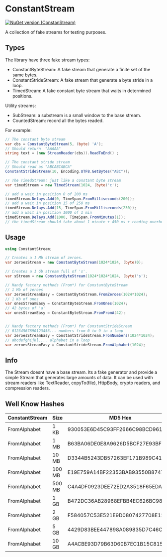 # ConstantStream
[![NuGet version (ConstanStream)](https://img.shields.io/nuget/v/constantStream.svg?style=flat-square)](https://www.nuget.org/packages/ConstantStream)

A collection of fake streams for testing purposes.

## Types
The library have three fake stream types:
* ConstantByteStream: A fake stream that generate a finite set of the same bytes.
* ConstantStrideStream: A fake stream that generate a byte stride in a loop.
* TimedStream: A fake constant byte stream that waits in determined positions.

Utility streams:
* SubStream: a substream is a small window to the base stream.
* CountedStream: record all the bytes readed.

For example:
```c#
// The constant byte stream
var cbs = ConstantByteStream(5, (byte) 'A'); 
// Should return  "AAAAA"
string text = (new StreamReader(cbs)).ReadToEnd() ;

// The constant stride stream
// Should read as "ABCABCABCA"
ConstantStrideStream(10, Encoding.UTF8.GetBytes("ABC")); 

// The TimedStream: just like a constant byte stream
var timedStream = new TimedStream(1024, (byte)'c'); 

// add a wait in position 0 of 200 ms
timedStream.Delays.Add(0, TimeSpan.FromMilliseconds(200)); 
// add a wait in position 15 of 250 ms
timedStream.Delays.Add(15, TimeSpan.FromMilliseconds(250)); 
// add a wait in position 1000 of 1 min
timedStream.Delays.Add(1000, TimeSpan.FromMinutes(1)); 
// the timedStream should take about 1 minute + 450 ms + reading overhead(ms) to read in total
```

## Usage
```c#
using ConstantStream;

// Creates a 1 Mb stream of zeroes.
var zeroesStream = new ConstantByteStream(1024*1024, (byte)0);

// Creates a 1 Gb stream full of 's'.
var sStream = new ConstantByteStream(1024*1024*1024, (byte)'s');

// Handy factory methods (From*) for ConstantByteStream
// 1 Mb of zeroes
var zeroesStreamEasy = ConstantByteStream.FromZeroes(1024*1024);
// 1 Kb of ones 
var onesStreamEasy = ConstantByteStream.FromOnes(1024); 
// 42 bytes of 'a'
var onesStreamEasy = ConstantByteStream.FromFromA(42); 


// Handy factory methods (From*) for ConstantStrideStream
// 01234567890123456... numbers from 0 to 9 in a loop
var zeroesStreamEasy = ConstantStrideStream.FromNumbers(1024*1024); 
// abcdefghijkl.... alphabet in a loop
var zeroesStreamEasy = ConstantStrideStream.FromAlphabet(1024); 
```

## Info
The Stream doesnt have a base stream. Its a fake generator and provide a simple 
Stream that generates large amounts of data.
It can be used with stream readers like TextReader, copyTo(file), HttpBody, crypto readers, and compression readers.

## Well Know Hashes
| ConstantStream | Size | MD5 Hex | MD5 Base64 | SHA1 Hex | SHA1 Base64 |
| --- | --- | --- | --- | --- | --- |
| FromAlphabet | 1 KB   | 930053E6D45C93FF2666C98BCD9610A1 | kwBT5tRck/8mZsmLzZYQoQ== | C167BE12C4F34DA6C4854C46A85627116B5E95FA | wWe+EsTzTabEhUxGqFYnEWtelfo= |
| FromAlphabet | 1 MB   | B63BA06DE0E8A9626D5BCF27E93BF32D | tjugbeDoqWJtW88n6TvzLQ== | DD89D1965604BD939EC68A6CA4552788F0EB1F88 | 3YnRllYEvZOexopspFUniPDrH4g= |
| FromAlphabet | 10 MB  | D3344B5243DB57263EF171B989C41BE4 | 0zRLUkPbVyY+8XG5icQb5A== | 2EB34A9141CE511DB12FA1BD24EB3F2E774D126C | LrNKkUHOUR2xL6G9JOs/LndNEmw= |
| FromAlphabet | 100 MB | E19E759A14BF22353BAB93550B87472A | 4Z51mhS/IjU7q5NVC4dHKg== | B3BED9CEDB044AC81E6774D5EEBA5FBE6BCDF954 | s77ZztsESsgeZ3TV7rpfvmvN+VQ= |
| FromAlphabet | 500 MB | C4A4DF0923DEE72ED2A3518F65EDA1F5 | xKTfCSPe5y7So1GPZe2h9Q== | 70048729EBB60D5EAA2A8CFC523AF1367282F6DD | cASHKeu2DV6qKoz8UjrxNnKC9t0= |
| FromAlphabet | 1 GB   | B472DC36AB28968EFBB4EC626BC98702 | tHLcNqsolo77tOxia8mHAg== | 0AC6BC4031B4E87FE60E1AAD28BA40C429F4F010 | Csa8QDG06H/mDhqtKLpAxCn08BA= |
| FromAlphabet | 2 GB   | F584057C53E521E9D0807427708E1114 | 9YQFfFPlIenQgHQncI4RFA== | 22F7B64A171ADC8F800786ADA774620248F283A1 | Ive2Shca3I+AB4atp3RiAkjyg6E= |
| FromAlphabet | 5 GB   | 4429D83BEE447898A089835D7C46C83E | RCnYO+5EeJigiYNdfEbIPg== | 27348DE6DA54C4A81C65DAC3507461FBD93FB035 | JzSN5tpUxKgcZdrDUHRh+9k/sDU= |
| FromAlphabet | 10 GB  | A4ACBE93D79B63D60B7EC1B15C8157AA | pKy+k9ebY9YLfsGxXIFXqg== | 53FB7867996E742BF82DC525BF3CB09D7AAB67A0 | U/t4Z5ludCv4LcUlvzywnXqrZ6A= |